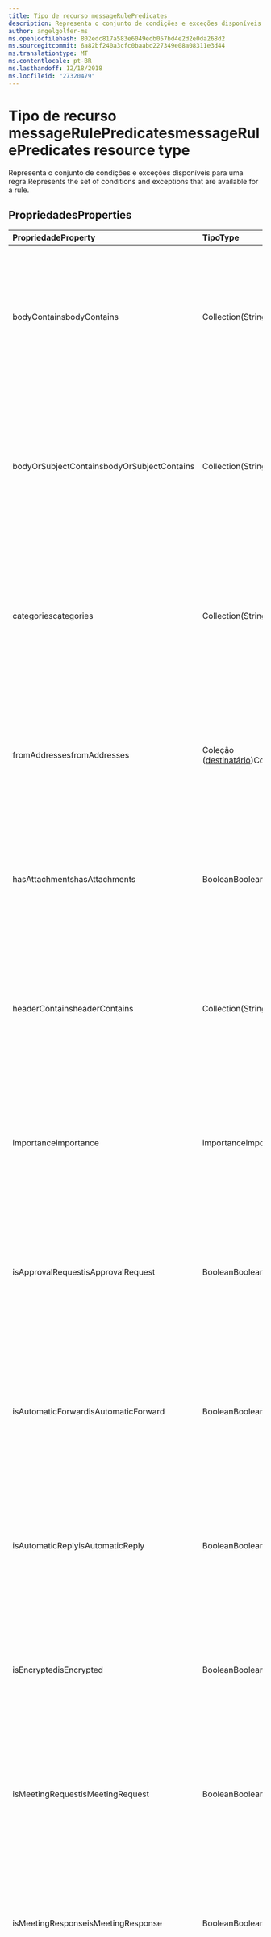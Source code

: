 ```yaml
---
title: Tipo de recurso messageRulePredicates
description: Representa o conjunto de condições e exceções disponíveis para uma regra.
author: angelgolfer-ms
ms.openlocfilehash: 802edc817a583e6049edb057bd4e2d2e0da268d2
ms.sourcegitcommit: 6a82bf240a3cfc0baabd227349e08a08311e3d44
ms.translationtype: MT
ms.contentlocale: pt-BR
ms.lasthandoff: 12/18/2018
ms.locfileid: "27320479"
---
```

# <a name="messagerulepredicates-resource-type"></a><span data-ttu-id="4cc59-103">Tipo de recurso messageRulePredicates</span><span class="sxs-lookup"><span data-stu-id="4cc59-103">messageRulePredicates resource type</span></span>


<span data-ttu-id="4cc59-104">Representa o conjunto de condições e exceções disponíveis para uma regra.</span><span class="sxs-lookup"><span data-stu-id="4cc59-104">Represents the set of conditions and exceptions that are available for a rule.</span></span>

## <a name="properties"></a><span data-ttu-id="4cc59-105">Propriedades</span><span class="sxs-lookup"><span data-stu-id="4cc59-105">Properties</span></span>
| <span data-ttu-id="4cc59-106">Propriedade</span><span class="sxs-lookup"><span data-stu-id="4cc59-106">Property</span></span>     | <span data-ttu-id="4cc59-107">Tipo</span><span class="sxs-lookup"><span data-stu-id="4cc59-107">Type</span></span>   |<span data-ttu-id="4cc59-108">Descrição</span><span class="sxs-lookup"><span data-stu-id="4cc59-108">Description</span></span>|
|:---------------|:--------|:----------|
| <span data-ttu-id="4cc59-109">bodyContains</span><span class="sxs-lookup"><span data-stu-id="4cc59-109">bodyContains</span></span> | <span data-ttu-id="4cc59-110">Collection(String)</span><span class="sxs-lookup"><span data-stu-id="4cc59-110">Collection(String)</span></span> | <span data-ttu-id="4cc59-111">Representa as cadeias de caracteres que devem aparecer no corpo de uma mensagem de entrada para que a exceção ou condição seja aplicada.</span><span class="sxs-lookup"><span data-stu-id="4cc59-111">Represents the strings that should appear in the body of an incoming message in order for the condition or exception to apply.</span></span> |
| <span data-ttu-id="4cc59-112">bodyOrSubjectContains</span><span class="sxs-lookup"><span data-stu-id="4cc59-112">bodyOrSubjectContains</span></span> | <span data-ttu-id="4cc59-113">Collection(String)</span><span class="sxs-lookup"><span data-stu-id="4cc59-113">Collection(String)</span></span> | <span data-ttu-id="4cc59-114">Representa as cadeias de caracteres que devem aparecer no corpo ou assunto de uma mensagem de entrada para que a exceção ou condição seja aplicada.</span><span class="sxs-lookup"><span data-stu-id="4cc59-114">Represents the strings that should appear in the body or subject of an incoming message in order for the condition or exception to apply.</span></span> |
| <span data-ttu-id="4cc59-115">categories</span><span class="sxs-lookup"><span data-stu-id="4cc59-115">categories</span></span> | <span data-ttu-id="4cc59-116">Collection(String)</span><span class="sxs-lookup"><span data-stu-id="4cc59-116">Collection(String)</span></span> | <span data-ttu-id="4cc59-117">Representa as categorias com as quais a mensagem de entrada deve ser rotulada para que a exceção ou condição seja aplicada.</span><span class="sxs-lookup"><span data-stu-id="4cc59-117">Represents the categories that an incoming message should be labeled with in order for the condition or exception to apply.</span></span> |
| <span data-ttu-id="4cc59-118">fromAddresses</span><span class="sxs-lookup"><span data-stu-id="4cc59-118">fromAddresses</span></span> | <span data-ttu-id="4cc59-119">Coleção ([destinatário](recipient.md))</span><span class="sxs-lookup"><span data-stu-id="4cc59-119">Collection([recipient](recipient.md))</span></span> | <span data-ttu-id="4cc59-120">Representa os endereços de email específicos do remetente de uma mensagem de entrada para que a condição ou exceção seja aplicada.</span><span class="sxs-lookup"><span data-stu-id="4cc59-120">Represents the specific sender email addresses of an incoming message in order for the condition or exception to apply.</span></span> |
| <span data-ttu-id="4cc59-121">hasAttachments</span><span class="sxs-lookup"><span data-stu-id="4cc59-121">hasAttachments</span></span> | <span data-ttu-id="4cc59-122">Boolean</span><span class="sxs-lookup"><span data-stu-id="4cc59-122">Boolean</span></span> | <span data-ttu-id="4cc59-123">Indica se uma mensagem de entrada deve ter anexos para que a exceção ou condição seja aplicada.</span><span class="sxs-lookup"><span data-stu-id="4cc59-123">Indicates whether an incoming message must have attachments in order for the condition or exception to apply.</span></span> |
| <span data-ttu-id="4cc59-124">headerContains</span><span class="sxs-lookup"><span data-stu-id="4cc59-124">headerContains</span></span> | <span data-ttu-id="4cc59-125">Collection(String)</span><span class="sxs-lookup"><span data-stu-id="4cc59-125">Collection(String)</span></span> | <span data-ttu-id="4cc59-126">Representa as cadeias de caracteres que são exibidas nos cabeçalhos de uma mensagem de entrada para que a exceção ou condição seja aplicada.</span><span class="sxs-lookup"><span data-stu-id="4cc59-126">Represents the strings that appear in the headers of an incoming message in order for the condition or exception to apply.</span></span> |
| <span data-ttu-id="4cc59-127">importance</span><span class="sxs-lookup"><span data-stu-id="4cc59-127">importance</span></span> | <span data-ttu-id="4cc59-128">importance</span><span class="sxs-lookup"><span data-stu-id="4cc59-128">importance</span></span> | <span data-ttu-id="4cc59-129">A importância que é marcada em uma mensagem de entrada para que a exceção ou condição seja aplicada: `low`, `normal`, `high`.</span><span class="sxs-lookup"><span data-stu-id="4cc59-129">The importance that is stamped on an incoming message in order for the condition or exception to apply: `low`, `normal`, `high`.</span></span> |
| <span data-ttu-id="4cc59-130">isApprovalRequest</span><span class="sxs-lookup"><span data-stu-id="4cc59-130">isApprovalRequest</span></span> | <span data-ttu-id="4cc59-131">Boolean</span><span class="sxs-lookup"><span data-stu-id="4cc59-131">Boolean</span></span> | <span data-ttu-id="4cc59-132">Indica se uma mensagem de entrada deve ter uma solicitação de aprovação para que a exceção ou condição seja aplicada.</span><span class="sxs-lookup"><span data-stu-id="4cc59-132">Indicates whether an incoming message must be an approval request in order for the condition or exception to apply.</span></span> |
| <span data-ttu-id="4cc59-133">isAutomaticForward</span><span class="sxs-lookup"><span data-stu-id="4cc59-133">isAutomaticForward</span></span> | <span data-ttu-id="4cc59-134">Boolean</span><span class="sxs-lookup"><span data-stu-id="4cc59-134">Boolean</span></span> | <span data-ttu-id="4cc59-135">Indica se uma mensagem de entrada deve ser encaminhada automaticamente para que a exceção ou condição seja aplicada.</span><span class="sxs-lookup"><span data-stu-id="4cc59-135">Indicates whether an incoming message must be automatically forwarded in order for the condition or exception to apply.</span></span> |
| <span data-ttu-id="4cc59-136">isAutomaticReply</span><span class="sxs-lookup"><span data-stu-id="4cc59-136">isAutomaticReply</span></span> | <span data-ttu-id="4cc59-137">Boolean</span><span class="sxs-lookup"><span data-stu-id="4cc59-137">Boolean</span></span> | <span data-ttu-id="4cc59-138">Indica se uma mensagem de entrada deve ser uma resposta automática para que a exceção ou condição seja aplicada.</span><span class="sxs-lookup"><span data-stu-id="4cc59-138">Indicates whether an incoming message must be an auto reply in order for the condition or exception to apply.</span></span> |
| <span data-ttu-id="4cc59-139">isEncrypted</span><span class="sxs-lookup"><span data-stu-id="4cc59-139">isEncrypted</span></span> | <span data-ttu-id="4cc59-140">Boolean</span><span class="sxs-lookup"><span data-stu-id="4cc59-140">Boolean</span></span> | <span data-ttu-id="4cc59-141">Indica se uma mensagem de entrada deve estar criptografada para que a exceção ou condição seja aplicada.</span><span class="sxs-lookup"><span data-stu-id="4cc59-141">Indicates whether an incoming message must be encrypted in order for the condition or exception to apply.</span></span> |
| <span data-ttu-id="4cc59-142">isMeetingRequest</span><span class="sxs-lookup"><span data-stu-id="4cc59-142">isMeetingRequest</span></span> | <span data-ttu-id="4cc59-143">Boolean</span><span class="sxs-lookup"><span data-stu-id="4cc59-143">Boolean</span></span> | <span data-ttu-id="4cc59-144">Indica se uma mensagem de entrada deve ser uma solicitação de reunião para que a exceção ou condição seja aplicada.</span><span class="sxs-lookup"><span data-stu-id="4cc59-144">Indicates whether an incoming message must be a meeting request in order for the condition or exception to apply.</span></span> |
| <span data-ttu-id="4cc59-145">isMeetingResponse</span><span class="sxs-lookup"><span data-stu-id="4cc59-145">isMeetingResponse</span></span> | <span data-ttu-id="4cc59-146">Boolean</span><span class="sxs-lookup"><span data-stu-id="4cc59-146">Boolean</span></span> | <span data-ttu-id="4cc59-147">Indica se uma mensagem de entrada deve ser uma resposta à solicitação de reunião para que a exceção ou condição seja aplicada.</span><span class="sxs-lookup"><span data-stu-id="4cc59-147">Indicates whether an incoming message must be a meeting response in order for the condition or exception to apply.</span></span> |
| <span data-ttu-id="4cc59-148">isNonDeliveryReport</span><span class="sxs-lookup"><span data-stu-id="4cc59-148">isNonDeliveryReport</span></span> | <span data-ttu-id="4cc59-149">Boolean</span><span class="sxs-lookup"><span data-stu-id="4cc59-149">Boolean</span></span> | <span data-ttu-id="4cc59-150">Indica se uma mensagem de entrada deve ser uma notificação de falha na entrega para que a exceção ou condição seja aplicada.</span><span class="sxs-lookup"><span data-stu-id="4cc59-150">Indicates whether an incoming message must be a non-delivery report in order for the condition or exception to apply.</span></span> |
| <span data-ttu-id="4cc59-151">isPermissionControlled</span><span class="sxs-lookup"><span data-stu-id="4cc59-151">isPermissionControlled</span></span> | <span data-ttu-id="4cc59-152">Boolean</span><span class="sxs-lookup"><span data-stu-id="4cc59-152">Boolean</span></span> | <span data-ttu-id="4cc59-153">Indica se uma mensagem de entrada deve ser uma permissão controlada (protegida por RMS) para que a exceção ou condição seja aplicada.</span><span class="sxs-lookup"><span data-stu-id="4cc59-153">Indicates whether an incoming message must be permission controlled (RMS-protected) in order for the condition or exception to apply.</span></span> |
| <span data-ttu-id="4cc59-154">isReadReceipt</span><span class="sxs-lookup"><span data-stu-id="4cc59-154">isReadReceipt</span></span> | <span data-ttu-id="4cc59-155">Boolean</span><span class="sxs-lookup"><span data-stu-id="4cc59-155">Boolean</span></span> | <span data-ttu-id="4cc59-156">Indica se uma mensagem de entrada deve ser uma confirmação de leitura para que a exceção ou condição seja aplicada.</span><span class="sxs-lookup"><span data-stu-id="4cc59-156">Indicates whether an incoming message must be a read receipt in order for the condition or exception to apply.</span></span> |
| <span data-ttu-id="4cc59-157">isSigned</span><span class="sxs-lookup"><span data-stu-id="4cc59-157">isSigned</span></span> | <span data-ttu-id="4cc59-158">Boolean</span><span class="sxs-lookup"><span data-stu-id="4cc59-158">Boolean</span></span> | <span data-ttu-id="4cc59-159">Indica se uma mensagem de entrada deve ser assinada por S/MIME para que a exceção ou condição seja aplicada.</span><span class="sxs-lookup"><span data-stu-id="4cc59-159">Indicates whether an incoming message must be S/MIME-signed in order for the condition or exception to apply.</span></span> |
| <span data-ttu-id="4cc59-160">isVoicemail</span><span class="sxs-lookup"><span data-stu-id="4cc59-160">isVoicemail</span></span> | <span data-ttu-id="4cc59-161">Boolean</span><span class="sxs-lookup"><span data-stu-id="4cc59-161">Boolean</span></span> | <span data-ttu-id="4cc59-162">Indica se uma mensagem de entrada deve ser uma caixa postal para que a exceção ou condição seja aplicada.</span><span class="sxs-lookup"><span data-stu-id="4cc59-162">Indicates whether an incoming message must be a voice mail in order for the condition or exception to apply.</span></span> |
| <span data-ttu-id="4cc59-163">messageActionFlag</span><span class="sxs-lookup"><span data-stu-id="4cc59-163">messageActionFlag</span></span> | <span data-ttu-id="4cc59-164">messageActionFlag</span><span class="sxs-lookup"><span data-stu-id="4cc59-164">messageActionFlag</span></span>  | <span data-ttu-id="4cc59-165">Representa o valor do sinalizador de ações que é exibido em uma mensagem de entrada para que a exceção ou condição seja aplicada.</span><span class="sxs-lookup"><span data-stu-id="4cc59-165">Represents the flag-for-action value that appears on an incoming message in order for the condition or exception to apply.</span></span> <span data-ttu-id="4cc59-166">Os valores possíveis são: `any`, `call`, `doNotForward`, `followUp`, `fyi`, `forward`, `noResponseNecessary`, `read`, `reply`, `replyToAll`, `review`.</span><span class="sxs-lookup"><span data-stu-id="4cc59-166">The possible values are: `any`, `call`, `doNotForward`, `followUp`, `fyi`, `forward`, `noResponseNecessary`, `read`, `reply`, `replyToAll`, `review`.</span></span> |
| <span data-ttu-id="4cc59-167">notSentToMe</span><span class="sxs-lookup"><span data-stu-id="4cc59-167">notSentToMe</span></span> | <span data-ttu-id="4cc59-168">Boolean</span><span class="sxs-lookup"><span data-stu-id="4cc59-168">Boolean</span></span> | <span data-ttu-id="4cc59-169">Indica se o proprietário da caixa de correio não deve ser um destinatário de uma mensagem de entrada para que a condição ou exceção seja aplicada.</span><span class="sxs-lookup"><span data-stu-id="4cc59-169">Indicates whether the owner of the mailbox must not be a recipient of an incoming message in order for the condition or exception to apply.</span></span> |
| <span data-ttu-id="4cc59-170">recipientContains</span><span class="sxs-lookup"><span data-stu-id="4cc59-170">recipientContains</span></span> | <span data-ttu-id="4cc59-171">Collection(String)</span><span class="sxs-lookup"><span data-stu-id="4cc59-171">Collection(String)</span></span> | <span data-ttu-id="4cc59-172">Representa as cadeias de caracteres que são exibidas nas propriedades **toRecipients** ou **ccRecipients** de uma mensagem de entrada para que a exceção ou condição seja aplicada.</span><span class="sxs-lookup"><span data-stu-id="4cc59-172">Represents the strings that appear in either the **toRecipients** or **ccRecipients** properties of an incoming message in order for the condition or exception to apply.</span></span> |
| <span data-ttu-id="4cc59-173">senderContains</span><span class="sxs-lookup"><span data-stu-id="4cc59-173">senderContains</span></span> | <span data-ttu-id="4cc59-174">Collection(String)</span><span class="sxs-lookup"><span data-stu-id="4cc59-174">Collection(String)</span></span> | <span data-ttu-id="4cc59-175">Representa as cadeias de caracteres que são exibidas na propriedade **from** de uma mensagem de entrada para que a exceção ou condição seja aplicada.</span><span class="sxs-lookup"><span data-stu-id="4cc59-175">Represents the strings that appear in the **from** property of an incoming message in order for the condition or exception to apply.</span></span> |
| <span data-ttu-id="4cc59-176">sensitivity</span><span class="sxs-lookup"><span data-stu-id="4cc59-176">sensitivity</span></span> | <span data-ttu-id="4cc59-177">sensitivity</span><span class="sxs-lookup"><span data-stu-id="4cc59-177">sensitivity</span></span> | <span data-ttu-id="4cc59-178">Representa o nível de sensibilidade que deve ser marcado em uma mensagem de entrada para que a condição ou exceção seja aplicada.</span><span class="sxs-lookup"><span data-stu-id="4cc59-178">Represents the sensitivity level that must be stamped on an incoming message in order for the condition or exception to apply.</span></span> <span data-ttu-id="4cc59-179">Os valores possíveis são: `normal`, `personal`, `private`, `confidential`.</span><span class="sxs-lookup"><span data-stu-id="4cc59-179">The possible values are: `normal`, `personal`, `private`, `confidential`.</span></span> |
| <span data-ttu-id="4cc59-180">sentCcMe</span><span class="sxs-lookup"><span data-stu-id="4cc59-180">sentCcMe</span></span> | <span data-ttu-id="4cc59-181">Boolean</span><span class="sxs-lookup"><span data-stu-id="4cc59-181">Boolean</span></span> | <span data-ttu-id="4cc59-182">Indica se o proprietário da caixa de correio deve estar na propriedade **ccRecipients** de uma mensagem de entrada para que a condição ou exceção seja aplicada.</span><span class="sxs-lookup"><span data-stu-id="4cc59-182">Indicates whether the owner of the mailbox must be in the **ccRecipients** property of an incoming message in order for the condition or exception to apply.</span></span> |
| <span data-ttu-id="4cc59-183">sentOnlyToMe</span><span class="sxs-lookup"><span data-stu-id="4cc59-183">sentOnlyToMe</span></span> | <span data-ttu-id="4cc59-184">Boolean</span><span class="sxs-lookup"><span data-stu-id="4cc59-184">Boolean</span></span> | <span data-ttu-id="4cc59-185">Indica se o proprietário da caixa de correio deve ser o único destinatário em uma mensagem de entrada para que a condição ou exceção seja aplicada.</span><span class="sxs-lookup"><span data-stu-id="4cc59-185">Indicates whether the owner of the mailbox must be the only recipient in an incoming message in order for the condition or exception to apply.</span></span> |
| <span data-ttu-id="4cc59-186">sentToAddresses</span><span class="sxs-lookup"><span data-stu-id="4cc59-186">sentToAddresses</span></span> | <span data-ttu-id="4cc59-187">Coleção ([destinatário](recipient.md))</span><span class="sxs-lookup"><span data-stu-id="4cc59-187">Collection([recipient](recipient.md))</span></span> | <span data-ttu-id="4cc59-188">Representa os endereços de email para os quais uma mensagem de entrada deve ter sido enviada para que a condição ou exceção seja aplicada.</span><span class="sxs-lookup"><span data-stu-id="4cc59-188">Represents the email addresses that an incoming message must have been sent to in order for the condition or exception to apply.</span></span> |
| <span data-ttu-id="4cc59-189">sentToMe</span><span class="sxs-lookup"><span data-stu-id="4cc59-189">sentToMe</span></span> | <span data-ttu-id="4cc59-190">Boolean</span><span class="sxs-lookup"><span data-stu-id="4cc59-190">Boolean</span></span> | <span data-ttu-id="4cc59-191">Indica se o proprietário da caixa de correio deve estar na propriedade **toRecipients** de uma mensagem de entrada para que a condição ou exceção seja aplicada.</span><span class="sxs-lookup"><span data-stu-id="4cc59-191">Indicates whether the owner of the mailbox must be in the **toRecipients** property of an incoming message in order for the condition or exception to apply.</span></span> |
| <span data-ttu-id="4cc59-192">sentToOrCcMe</span><span class="sxs-lookup"><span data-stu-id="4cc59-192">sentToOrCcMe</span></span> | <span data-ttu-id="4cc59-193">Boolean</span><span class="sxs-lookup"><span data-stu-id="4cc59-193">Boolean</span></span> | <span data-ttu-id="4cc59-194">Indica se o proprietário da caixa de correio deve estar na propriedade **toRecipients** ou **ccRecipients** de uma mensagem de entrada para que a condição ou exceção seja aplicada.</span><span class="sxs-lookup"><span data-stu-id="4cc59-194">Indicates whether the owner of the mailbox must be in either a **toRecipients** or **ccRecipients** property of an incoming message in order for the condition or exception to apply.</span></span> |
| <span data-ttu-id="4cc59-195">subjectContains</span><span class="sxs-lookup"><span data-stu-id="4cc59-195">subjectContains</span></span> | <span data-ttu-id="4cc59-196">Collection(String)</span><span class="sxs-lookup"><span data-stu-id="4cc59-196">Collection(String)</span></span> | <span data-ttu-id="4cc59-197">Representa as cadeias de caracteres que são exibidas no assunto de uma mensagem de entrada para que a exceção ou condição seja aplicada.</span><span class="sxs-lookup"><span data-stu-id="4cc59-197">Represents the strings that appear in the subject of an incoming message in order for the condition or exception to apply.</span></span> |
| <span data-ttu-id="4cc59-198">withinSizeRange</span><span class="sxs-lookup"><span data-stu-id="4cc59-198">withinSizeRange</span></span> | [<span data-ttu-id="4cc59-199">sizeRange</span><span class="sxs-lookup"><span data-stu-id="4cc59-199">sizeRange</span></span>](sizerange.md) | <span data-ttu-id="4cc59-200">Representa os tamanhos mínimo e máximo (em kilobytes) nos quais uma mensagem de entrada deve se enquadrar para que a condição ou exceção seja aplicada.</span><span class="sxs-lookup"><span data-stu-id="4cc59-200">Represents the minimum and maximum sizes (in kilobytes) that an incoming message must fall in between in order for the condition or exception to apply.</span></span> |

## <a name="json-representation"></a><span data-ttu-id="4cc59-201">Representação JSON</span><span class="sxs-lookup"><span data-stu-id="4cc59-201">JSON representation</span></span>
<span data-ttu-id="4cc59-202">Veja a seguir uma representação JSON do recurso.</span><span class="sxs-lookup"><span data-stu-id="4cc59-202">Here is a JSON representation of the resource.</span></span>

<!-- {
  "blockType": "resource",
  "optionalProperties": [
   ],
  "@odata.type": "microsoft.graph.messageRulePredicates"
}-->

```json
{
  "bodyContains": ["String"],
  "bodyOrSubjectContains": ["String"],
  "categories": ["String"],
  "fromAddresses": [{"@odata.type": "microsoft.graph.recipient"}],
  "hasAttachments": "Boolean",
  "headerContains": ["String"],
  "importance": "String",
  "isApprovalRequest": "Boolean",
  "isAutomaticForward": "Boolean",
  "isAutomaticReply": "Boolean",
  "isEncrypted": "Boolean",
  "isMeetingRequest": "Boolean",
  "isMeetingResponse": "Boolean",
  "isNonDeliveryReport": "Boolean",
  "isPermissionControlled": "Boolean",
  "isReadReceipt": "Boolean",
  "isSigned": "Boolean",
  "isVoicemail": "Boolean",
  "messageActionFlag": "String",
  "notSentToMe": "Boolean",
  "recipientContains": ["String"],
  "senderContains": ["String"],
  "sensitivity": "String",
  "sentCcMe": "Boolean",
  "sentOnlyToMe": "Boolean",
  "sentToAddresses": [{"@odata.type": "microsoft.graph.recipient"}],
  "sentToMe": "Boolean",
  "sentToOrCcMe": "Boolean",
  "subjectContains": ["String"],
  "withinSizeRange": {"@odata.type": "microsoft.graph.sizeRange"}
}

```

<!-- uuid: 8fcb5dbc-d5aa-4681-8e31-b001d5168d79
2015-10-25 14:57:30 UTC -->
<!-- {
  "type": "#page.annotation",
  "description": "messageRulePredicates resource",
  "keywords": "",
  "section": "documentation",
  "tocPath": ""
}-->
